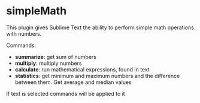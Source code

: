 # simpleMath
This plugin gives Sublime Text the ability to perform simple math operations with numbers.


Commands:
- **summarize**: get sum of numbers
- **multiply**: multiply numbers
- **calculate**: run mathematical expressions, found in text
- **statistics**: get minimum and maximum numbers and the difference between them. Get average and median values

If text is selected commands will be applied to it
